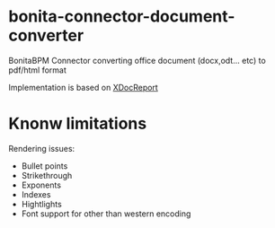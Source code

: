 # bonita-connector-document-converter
BonitaBPM Connector converting office document (docx,odt... etc) to pdf/html format

Implementation is based on [XDocReport](https://github.com/opensagres/xdocreport)

Knonw limitations
=================
Rendering issues:
* Bullet points 
* Strikethrough
* Exponents
* Indexes
* Hightlights
* Font support for other than western encoding
